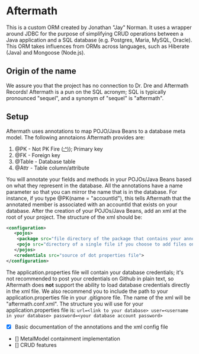 # Aftermath
This is a custom ORM created by Jonathan "Jay" Norman. It uses a wrapper around JDBC for the purpose of simplifying CRUD operations between a Java application and a SQL database (e.g. Postgres, Maria, MySQL, Oracle). This ORM takes influences from ORMs across languages, such as Hiberate (Java) and Mongoose (Node.js).
## Origin of the name
We assure you that the project has no connection to Dr. Dre and Aftermath Records! Aftermath is a pun on the SQL acronym; SQL is typically pronounced "sequel", and a synonym of "sequel" is "aftermath".
## Setup
Aftermath uses annotations to map POJO/Java Beans to a database meta model. The following annotaions Aftermath provides are:
1. @PK - Not PK Fire ([:^)](https://www.youtube.com/watch?v=HglT7sTcuv8)); Primary key
2. @FK - Foreign key
3. @Table - Database table
4. @Attr - Table column/attribute

You will annotate your fields and methods in your POJOs/Java Beans based on what they represent in the database. All the annotations have a name parameter so that you can mirror the name that is in the database. For instance, if you type @PK(name = "accountId"), this tells Aftermath that the annotated member is associated with an accountId that exists on your database. After the creation of your POJOs/Java Beans, add an xml at the root of your project. The structure of the xml should be:
```xml
<configuration>
   <pojos>
	<package src="file directory of the package that contains your annotated pojos"/>
	<pojo src="directory of a single file if you choose to add files one by one">
   </pojos>
   <credentials src="source of dot properties file">
</configuration>
```
The application.properties file will contain your database credentials; it's not recommended to post your credentials on Github in plain text, so Aftermath does **not** support the ability to load database credentials directly in the xml file. We also recommend you to include the path to your application.properties file in your .gitignore file. The name of the xml will be "aftermath.conf.xml". The structure you will use for your application.properties file is:
`
url=<link to your database>
user=<username in your database>
password=<your database account password>
`

- [x] Basic documentation of the annotations and the xml config file
- [] MetalModel containment implementation
- [] CRUD features

